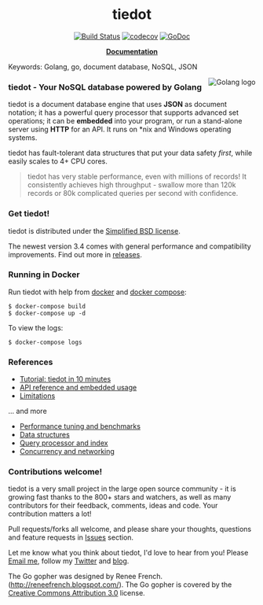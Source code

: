 
<h1 align="center">tiedot</h1>
<p align="center">
<a href="https://travis-ci.org/HouzuoGuo/tiedot.svg?branch=master"><img src="https://travis-ci.org/HouzuoGuo/tiedot.svg?branch=master" alt="Build Status"></a>
    <a href="https://codecov.io/gh/HouzuoGuo/tiedot"><img src="https://codecov.io/gh/HouzuoGuo/tiedot/branch/master/graph/badge.svg" alt="codecov"></a>
      <a href="https://godoc.org/github.com/dmitrymomot/tiedot"><img src="https://godoc.org/github.com/dmitrymomot/tiedot?status.svg" alt="GoDoc"></a>
 </p>

<p align="center"> <a href="https://github.com/dmitrymomot/tiedot/wiki"><strong>Documentation</strong></a> </p>

Keywords: Golang, go, document database, NoSQL, JSON

<img src="http://golang.org/doc/gopher/frontpage.png" alt="Golang logo" align="right"/>

### tiedot - Your NoSQL database powered by Golang

tiedot is a document database engine that uses __JSON__ as document notation; it has a powerful query processor that supports advanced set operations; it can be __embedded__ into your program, or run a stand-alone server using __HTTP__ for an API. It runs on *nix and Windows operating systems.

tiedot has fault-tolerant data structures that put your data safety *first*, while easily scales to 4+ CPU cores.

> tiedot has very stable performance, even with millions of records! It consistently achieves high throughput - swallow more than 120k records or 80k complicated queries per second with confidence.

### Get tiedot!

tiedot is distributed under the [Simplified BSD license][Contributors and License].

The newest version 3.4 comes with general performance and compatibility improvements. Find out more in [releases](https://github.com/dmitrymomot/tiedot/releases).

### Running in Docker
Run tiedot with help from [docker](https://docs.docker.com/engine/installation/) and [docker compose](https://docs.docker.com/compose/install/):

    $ docker-compose build
    $ docker-compose up -d

To view the logs:

    $ docker-compose logs

### References
- [Tutorial: tiedot in 10 minutes]
- [API reference and embedded usage]
- [Limitations]

... and more

- [Performance tuning and benchmarks]
- [Data structures]
- [Query processor and index]
- [Concurrency and networking]

### Contributions welcome!
tiedot is a very small project in the large open source community - it is growing fast thanks to the 800+ stars and watchers, as well as many contributors for their feedback, comments, ideas and code. Your contribution matters a lot!

Pull requests/forks all welcome, and please share your thoughts, questions and feature requests in [Issues] section.

Let me know what you think about tiedot, I'd love to hear from you! Please [Email me], follow my [Twitter] and [blog].

The Go gopher was designed by Renee French. (http://reneefrench.blogspot.com/).
The Go gopher is covered by the [Creative Commons Attribution 3.0][Creative Commons Attribution 3.0] license.

[Tutorial: tiedot in 10 minutes]: https://github.com/dmitrymomot/tiedot/wiki/Tutorial
[API reference and embedded usage]: https://github.com/dmitrymomot/tiedot/wiki/API-reference-and-embedded-usage
[Version History]: https://github.com/dmitrymomot/tiedot/wiki/Version-History
[Data structures]: https://github.com/dmitrymomot/tiedot/wiki/Data-structures
[Query processor and index]: https://github.com/dmitrymomot/tiedot/wiki/Query-processor-and-index
[Concurrency and networking]: https://github.com/dmitrymomot/tiedot/wiki/Concurrency-and-networking
[Performance tuning and benchmarks]: https://github.com/dmitrymomot/tiedot/wiki/Performance-tuning-and-benchmarks
[Limitations]: https://github.com/dmitrymomot/tiedot/wiki/Limitations
[Email me]: mailto:guohouzuo@gmail.com
[Twitter]: https://twitter.com/hzguo
[blog]: http://allstarnix.blogspot.com.au
[Issues]: https://github.com/dmitrymomot/tiedot/issues
[Contributors and License]: https://github.com/dmitrymomot/tiedot/wiki/Contributors-and-License
[Creative Commons Attribution 3.0]: http://creativecommons.org/licenses/by/3.0


